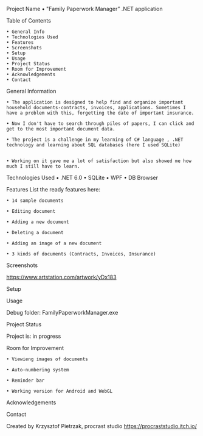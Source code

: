Project Name
    • "Family Paperwork Manager” .NET application
    
Table of Contents

    • General Info
    • Technologies Used
    • Features
    • Screenshots
    • Setup
    • Usage
    • Project Status
    • Room for Improvement
    • Acknowledgements
    • Contact
    
General Information

    • The application is designed to help find and organize important household documents-contracts, invoices, applications. Sometimes I have a problem with this, forgetting the date of important insurance.
    
    • Now I don't have to search through piles of papers, I can click and get to the most important document data.
    
    • The project is a challenge in my learning of C# language , .NET technology and learning about SQL databases (here I used SQLite)


    • Working on it gave me a lot of satisfaction but also showed me how much I still have to learn.
    
      

Technologies Used
    • .NET 6.0
    • SQLite
    • WPF
    • DB Browser

Features
List the ready features here:

    • 14 sample documents
    
    • Editing document
    
    • Adding a new document
    
    • Deleting a document

    • Adding an image of a new document
    
    • 3 kinds of documents (Contracts, Invoices, Insurance)
    
Screenshots

https://www.artstation.com/artwork/yDx183

Setup

Usage

Debug folder: FamilyPaperworkManager.exe

Project Status

Project is: in progress

Room for Improvement

    • Viewieng images of documents
    
    • Auto-numbering system
    
    • Reminder bar
    
    • Working version for Android and WebGL
    


Acknowledgements

      
Contact

Created by Krzysztof Pietrzak, procrast studio https://procraststudio.itch.io/

